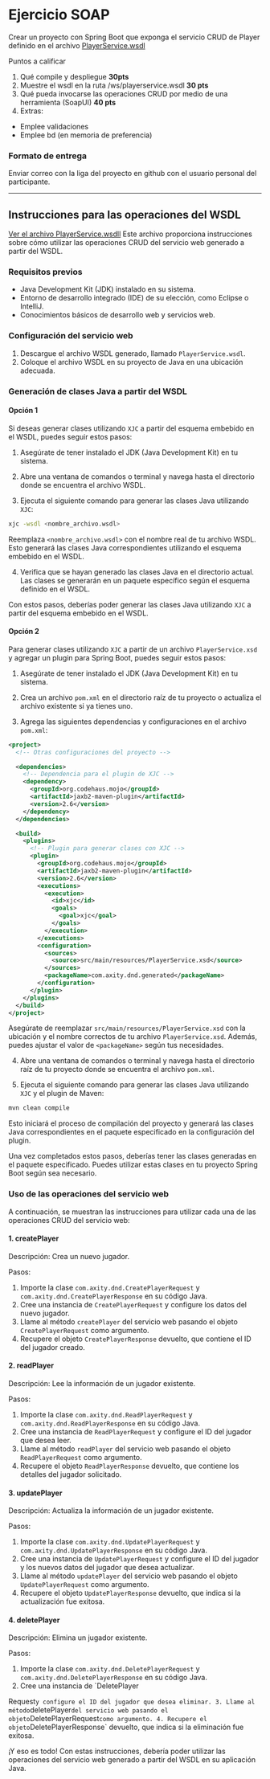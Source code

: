 # Ejercicio SOAP

Crear un proyecto con Spring Boot que exponga el servicio CRUD de Player definido en el archivo [PlayerService.wsdl](./PlayerService.wsdl)


Puntos a calificar
1. Qué compile y despliegue **30pts**
2. Muestre el wsdl en la ruta /ws/playerservice.wsdl **30 pts**
3. Qué pueda invocarse las operaciones CRUD por medio de una herramienta (SoapUI)  **40 pts**
4. Extras:
  - Emplee validaciones
  - Emplee bd (en memoria de preferencia)

### Formato de entrega
Enviar correo con la liga del proyecto en github con el usuario personal del participante.

----

## Instrucciones para las operaciones del WSDL

[Ver el archivo PlayerService.wsdll](./PlayerService.wsdl)
Este archivo proporciona instrucciones sobre cómo utilizar las operaciones CRUD del servicio web generado a partir del WSDL.

### Requisitos previos

- Java Development Kit (JDK) instalado en su sistema.
- Entorno de desarrollo integrado (IDE) de su elección, como Eclipse o IntelliJ.
- Conocimientos básicos de desarrollo web y servicios web.

### Configuración del servicio web

1. Descargue el archivo WSDL generado, llamado `PlayerService.wsdl`.
2. Coloque el archivo WSDL en su proyecto de Java en una ubicación adecuada.

### Generación de clases Java a partir del WSDL

#### Opción 1
Si deseas generar clases utilizando `XJC` a partir del esquema embebido en el WSDL, puedes seguir estos pasos:

1. Asegúrate de tener instalado el JDK (Java Development Kit) en tu sistema.

2. Abre una ventana de comandos o terminal y navega hasta el directorio donde se encuentra el archivo WSDL.

3. Ejecuta el siguiente comando para generar las clases Java utilizando `XJC`:

```bash
xjc -wsdl <nombre_archivo.wsdl>
```

Reemplaza `<nombre_archivo.wsdl>` con el nombre real de tu archivo WSDL. Esto generará las clases Java correspondientes utilizando el esquema embebido en el WSDL.

4. Verifica que se hayan generado las clases Java en el directorio actual. Las clases se generarán en un paquete específico según el esquema definido en el WSDL.

Con estos pasos, deberías poder generar las clases Java utilizando `XJC` a partir del esquema embebido en el WSDL.

#### Opción 2

Para generar clases utilizando `XJC` a partir de un archivo `PlayerService.xsd` y agregar un plugin para Spring Boot, puedes seguir estos pasos:

1. Asegúrate de tener instalado el JDK (Java Development Kit) en tu sistema.

2. Crea un archivo `pom.xml` en el directorio raíz de tu proyecto o actualiza el archivo existente si ya tienes uno.

3. Agrega las siguientes dependencias y configuraciones en el archivo `pom.xml`:

```xml
<project>
  <!-- Otras configuraciones del proyecto -->

  <dependencies>
    <!-- Dependencia para el plugin de XJC -->
    <dependency>
      <groupId>org.codehaus.mojo</groupId>
      <artifactId>jaxb2-maven-plugin</artifactId>
      <version>2.6</version>
    </dependency>
  </dependencies>

  <build>
    <plugins>
      <!-- Plugin para generar clases con XJC -->
      <plugin>
        <groupId>org.codehaus.mojo</groupId>
        <artifactId>jaxb2-maven-plugin</artifactId>
        <version>2.6</version>
        <executions>
          <execution>
            <id>xjc</id>
            <goals>
              <goal>xjc</goal>
            </goals>
          </execution>
        </executions>
        <configuration>
          <sources>
            <source>src/main/resources/PlayerService.xsd</source>
          </sources>
          <packageName>com.axity.dnd.generated</packageName>
        </configuration>
      </plugin>
    </plugins>
  </build>
</project>
```

Asegúrate de reemplazar `src/main/resources/PlayerService.xsd` con la ubicación y el nombre correctos de tu archivo `PlayerService.xsd`. Además, puedes ajustar el valor de `<packageName>` según tus necesidades.

4. Abre una ventana de comandos o terminal y navega hasta el directorio raíz de tu proyecto donde se encuentra el archivo `pom.xml`.

5. Ejecuta el siguiente comando para generar las clases Java utilizando `XJC` y el plugin de Maven:

```bash
mvn clean compile
```

Esto iniciará el proceso de compilación del proyecto y generará las clases Java correspondientes en el paquete especificado en la configuración del plugin.

Una vez completados estos pasos, deberías tener las clases generadas en el paquete especificado. Puedes utilizar estas clases en tu proyecto Spring Boot según sea necesario.

### Uso de las operaciones del servicio web

A continuación, se muestran las instrucciones para utilizar cada una de las operaciones CRUD del servicio web:

#### 1. createPlayer

Descripción: Crea un nuevo jugador.

Pasos:

1. Importe la clase `com.axity.dnd.CreatePlayerRequest` y `com.axity.dnd.CreatePlayerResponse` en su código Java.
2. Cree una instancia de `CreatePlayerRequest` y configure los datos del nuevo jugador.
3. Llame al método `createPlayer` del servicio web pasando el objeto `CreatePlayerRequest` como argumento.
4. Recupere el objeto `CreatePlayerResponse` devuelto, que contiene el ID del jugador creado.

#### 2. readPlayer

Descripción: Lee la información de un jugador existente.

Pasos:

1. Importe la clase `com.axity.dnd.ReadPlayerRequest` y `com.axity.dnd.ReadPlayerResponse` en su código Java.
2. Cree una instancia de `ReadPlayerRequest` y configure el ID del jugador que desea leer.
3. Llame al método `readPlayer` del servicio web pasando el objeto `ReadPlayerRequest` como argumento.
4. Recupere el objeto `ReadPlayerResponse` devuelto, que contiene los detalles del jugador solicitado.

#### 3. updatePlayer

Descripción: Actualiza la información de un jugador existente.

Pasos:

1. Importe la clase `com.axity.dnd.UpdatePlayerRequest` y `com.axity.dnd.UpdatePlayerResponse` en su código Java.
2. Cree una instancia de `UpdatePlayerRequest` y configure el ID del jugador y los nuevos datos del jugador que desea actualizar.
3. Llame al método `updatePlayer` del servicio web pasando el objeto `UpdatePlayerRequest` como argumento.
4. Recupere el objeto `UpdatePlayerResponse` devuelto, que indica si la actualización fue exitosa.

#### 4. deletePlayer

Descripción: Elimina un jugador existente.

Pasos:

1. Importe la clase `com.axity.dnd.DeletePlayerRequest` y `com.axity.dnd.DeletePlayerResponse` en su código Java.
2. Cree una instancia de `DeletePlayer

Request` y configure el ID del jugador que desea eliminar.
3. Llame al método `deletePlayer` del servicio web pasando el objeto `DeletePlayerRequest` como argumento.
4. Recupere el objeto `DeletePlayerResponse` devuelto, que indica si la eliminación fue exitosa.

¡Y eso es todo! Con estas instrucciones, debería poder utilizar las operaciones del servicio web generado a partir del WSDL en su aplicación Java.